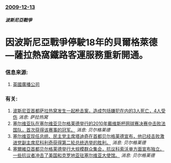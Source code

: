 ### [2009-12-13](/news/2009/12/13/index.md)

##### 波斯尼亞戰爭
# 因波斯尼亞戰爭停駛18年的貝爾格萊德—薩拉熱窩鐵路客運服務重新開通。




### 信息来源:

1. [英國廣播公司](http://news.bbc.co.uk/2/hi/europe/8410465.stm)

### 有关:

1. [波斯尼亚首都萨拉热窝发生一起枪击案，造成包括嫌犯在内的3人死亡，4人受伤](/news/2015/11/18/波斯尼亚首都萨拉热窝发生一起枪击案-造成包括嫌犯在内的3人死亡-4人受伤.md) _消息: 萨拉热窝_
2. [ 塞尔维亚队在塞尔维亚贝尔格莱德举行的2010年戴维斯杯网球赛决赛中击败法国队，首次获得该赛事的冠军。](/news/2010/12/5/塞尔维亚队在塞尔维亚贝尔格莱德举行的2010年戴维斯杯网球赛决赛中击败法国队-首次获得该赛事的冠军.md) _消息: 贝尔格莱德_
3. [塞尔维亚现任总统、民主党主席塔迪奇在首都贝尔格莱德宣布，他已经击败激进党副主席尼科利奇获得第二轮总统选举的胜利。](/news/2008/02/3/塞尔维亚现任总统-民主党主席塔迪奇在首都贝尔格莱德宣布-他已经击败激进党副主席尼科利奇获得第二轮总统选举的胜利.md) _消息: 贝尔格莱德_
4. [塞爾維亞首都贝尔格莱德举行大规模群众集会，抗议科索沃单方面宣布独立。一些抗议者冲击了美国和克罗地亚驻塞尔维亚大使馆。](/news/2008/02/21/塞爾維亞首都贝尔格莱德举行大规模群众集会-抗议科索沃单方面宣布独立-一些抗议者冲击了美国和克罗地亚驻塞尔维亚大使馆.md) _消息: 贝尔格莱德_
